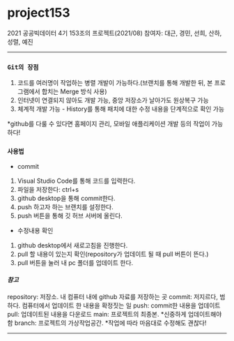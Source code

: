 # project153
2021 공공빅데이터 4기 153조의 프로젝트(2021/08)
참여자: 대근, 경민, 선희, 산하, 성렬, 예진

----------
### `Git의 장점`

1. 코드를 여러명이 작업하는 병렬 개발이 가능하다.(브랜치를 통해 개발한 뒤, 본 프로그램에서 합치는 Merge 방식 사용)
2. 인터넷이 연결되지 않아도 개발 가능, 중앙 저장소가 날아가도 원상복구 가능
3. 체계적 개발 가능 - History를 통해 패치에 대한 수정 내용을 단계적으로 확인 가능

*github를 다룰 수 있다면 홈페이지 관리, 모바일 애플리케이션 개발 등의 작업이 가능하다!

### `사용법`
- commit
1. Visual Studio Code를 통해 코드를 입력한다.
2. 파일을 저장한다: ctrl+s
3. github desktop을 통해 commit한다.
4. push 하고자 하는 브랜치를 설정한다.
5. push 버튼을 통해 깃 허브 서버에 올린다.

- 수정내용 확인
1. github desktop에서 새로고침을 진행한다.
2. pull 할 내용이 있는지 확인(repository가 업데이트 될 때 pull 버튼이 뜬다.)
3. pull 버튼을 눌러 내 pc 폴더를 업데이트 한다.


#### *참고*
repository: 저장소. 내 컴퓨터 내에 github 자료를 저장하는 곳
commit: 저지르다, 범하다. 컴퓨터에서 업데이트 한 내용을 확정짓는 일
push: commit한 내용을 업데이트
pull: 업데이트된 내용을 다운로드
main: 프로젝트의 최종본. *신중하게 업데이트해야 함
branch: 프로젝트의 가상작업공간. *작업에 따라 마음대로 수정해도 괜찮다!

-----------------
